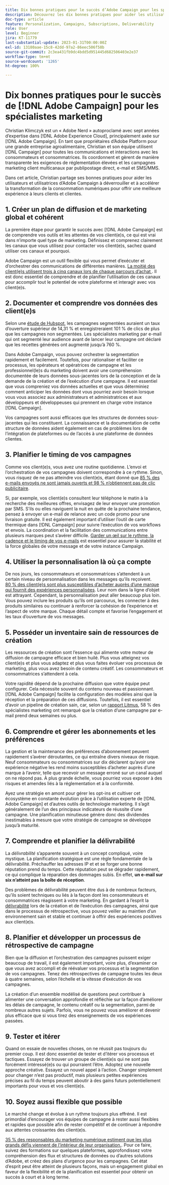 ```yaml
---
title: Dix bonnes pratiques pour le succès d’Adobe Campaign pour les spécialistes marketing
description: Découvrez les dix bonnes pratiques pour aider les utilisateurs et utilisatrices d’Adobe Campaign à déverrouiller et à accélérer la transformation de la consommation numériques pour apporter une meilleure expérience pour leurs clients et clientes.
doc-type: article
feature: Personalization, Campaigns, Subscriptions, Deliverability
role: User
level: Beginner
jira: KT-11779
last-substantial-update: 2023-01-31T00:00:00Z
exl-id: 13180aae-15c8-42dd-97a2-86eec506f58b
source-git-commit: 2c3ea431fb9dc4bdd5d951445d682506403e2e37
workflow-type: tm+mt
source-wordcount: '1265'
ht-degree: 100%

---
```


# Dix bonnes pratiques pour le succès de [!DNL Adobe Campaign] pour les spécialistes marketing

Christian Klimczyk est un « Adobe Nerd » autoproclamé avec sept années d’expertise dans [!DNL Adobe Experience Cloud], principalement axée sur [!DNL Adobe Campaign]. En tant que propriétaires d’Adobe Platform pour une grande entreprise agroalimentaire, Christian et son équipe utilisent [!DNL Campaign] pour toutes les communications et interactions avec les consommateurs et consommatrices. Ils coordonnent et gèrent de manière transparente les exigences de réglementation élevées et les campagnes marketing client multicanaux par publipostage direct, e-mail et SMS/MMS.

Dans cet article, Christian partage ses bonnes pratiques pour aider les utilisateurs et utilisatrices d’Adobe Campaign à déverrouiller et à accélérer la transformation de la consommation numériques pour offrir une meilleure expérience à leurs clients et clientes.


## 1. Créer un plan de diffusion et de marketing global et cohérent

La première étape pour garantir le succès avec [!DNL Adobe Campaign] est de comprendre vos outils et les attentes de vos client(e)s, ce qui est vrai dans n’importe quel type de marketing. Définissez et comprenez clairement les canaux que vous utilisez pour contacter vos client(e)s, sachez quand utiliser ces canaux et pourquoi.

Adobe Campaign est un outil flexible qui vous permet d’exécuter et d’orchestrer des communications de différentes manières. [La moitié des client(e)s utilisent trois à cinq canaux lors de chaque parcours d’achat ](https://www.mckinsey.com/capabilities/operations/our-insights/redefine-the-omnichannel-approach-focus-on-what-truly-matters). Il est donc essentiel de comprendre et de planifier l’utilisation de ces canaux pour accomplir tout le potentiel de votre plateforme et interagir avec vos client(e)s.

## 2. Documenter et comprendre vos données des client(e)s

Selon une [étude de Hubspot](https://www.linkedin.com/pulse/customer-segmentation-effective-b2b-business-industry-sabreen), les campagnes segmentées auraient un taux d’ouverture supérieur de 14,31 % et enregistreraient 101 % de clics de plus que les campagnes non segmentées. Les spécialistes marketing par e-mail qui ont segmenté leur audience avant de lancer leur campagne ont déclaré que les recettes générées ont augmenté jusqu’à 760 %.

Dans Adobe Campaign, vous pouvez orchestrer la segmentation rapidement et facilement. Toutefois, pour rationaliser et faciliter ce processus, les opérateurs et opératrices de campagne et les professionnel(le)s du marketing doivent avoir une compréhension documentée de leurs données sous-jacentes lors de la conception et de la demande de la création et de l’exécution d’une campagne. Il est essentiel que vous compreniez vos données actuelles et que vous déterminiez comment anticiper les données dont vous pourriez avoir besoin lorsque vous vous associez aux administrateurs et administratrices et aux développeurs et développeuses qui prennent en charge votre instance [!DNL Campaign].

Vos campagnes sont aussi efficaces que les structures de données sous-jacentes qui les constituent. La connaissance et la documentation de cette structure de données aident également en cas de problèmes lors de l’intégration de plateformes ou de l’accès à une plateforme de données clientes.

## 3. Planifier le timing de vos campagnes

Comme vos client(e)s, vous avez une routine quotidienne. L’envoi et l’orchestration de vos campagnes doivent correspondre à ce rythme. Sinon, vous risquez de ne pas atteindre vos client(e)s, étant donné que [85 % des e-mails envoyés ne sont jamais ouverts et 98 % n’obtiennent pas de clic publicitaire](https://www.validity.com/resource-center/state-of-email-2021/).

Si, par exemple, vos client(e)s consultent leur téléphone le matin à la recherche des meilleures offres, envisagez de leur envoyer une promotion par SMS. S’ils ou elles naviguent la nuit en quête de la prochaine tendance, pensez à envoyer un e-mail de relance avec un code promo pour une livraison gratuite. Il est également important d’utiliser l’outil de carte thermique dans [!DNL Campaign] pour suivre l’exécution de vos workflows et envois. La coordination et la facilitation des communications entre plusieurs marques peut s’avérer difficile. [Garder un œil sur le rythme, la cadence et le timing de vos e-mails](https://experienceleaguecommunities.adobe.com/t5/adobe-campaign-classic-blogs/predictive-send-time-optimization-with-adobe-campaign/ba-p/561554?profile.language=fr) est essentiel pour assurer la stabilité et la force globales de votre message et de votre instance Campaign.

## 4. Utiliser la personnalisation là où ça compte

De nos jours, les consommateurs et consommatrices s’attendent à un certain niveau de personnalisation dans les messages qu’ils reçoivent. [80 % des client(e)s sont plus susceptibles d’acheter auprès d’une marque qui fournit des expériences personnalisées](https://us.epsilon.com/power-of-me). Leur nom dans la ligne d’objet est attrayant. Cependant, la personnalisation peut aller beaucoup plus loin. Vous pouvez inclure les produits qu’ils ont parcourus, les connecter à des produits similaires ou continuer à renforcer la cohésion de l’expérience et l’aspect de votre marque. Chaque détail compte et favorise l’engagement et les taux d’ouverture de vos messages.

## 5. Posséder un inventaire sain de ressources de création

Les ressources de création sont l’essence qui alimente votre moteur de diffusion de campagne efficace et bien huilé. Plus vous atteignez vos client(e)s et plus vous adaptez et plus vous faites évoluer vos processus de marketing, plus vous avez besoin de contenu créatif. Les consommateurs et consommatrices s’attendent à cela.

Votre rapidité dépend de la prochaine diffusion que votre équipe peut configurer. Cela nécessite souvent du contenu nouveau et passionnant. [!DNL Adobe Campaign] facilite la configuration des modèles ainsi que la réception et la préparation de ces diffusions. Toutefois, il est essentiel d’avoir un pipeline de création sain, car, selon un [rapport Litmus](https://www.litmus.com/resources/state-of-email/), 58 % des spécialistes marketing ont remarqué que la création d’une campagne par e-mail prend deux semaines ou plus.

## 6. Comprendre et gérer les abonnements et les préférences

La gestion et la maintenance des préférences d’abonnement peuvent rapidement s’avérer déroutantes, ce qui entraîne divers niveaux de risque. Neuf consommateurs ou consommatrices sur dix déclarent qu’avoir une expérience négative les rend moins susceptibles d’acheter auprès d’une marque à l’avenir, telle que recevoir un message erroné sur un canal auquel on ne répond pas. À plus grande échelle, vous pourriez vous exposer à des risques et amendes liés à la réglementation et à la conformité.

Ayez une stratégie en amont pour gérer les opt-ins et cultiver cet écosystème en constante évolution grâce à l’utilisation experte de [!DNL Adobe Campaign] et d’autres outils de technologie marketing. Il s’agit généralement de l’un des principaux indicateurs de réussite d’une campagne. Une planification minutieuse génère donc des dividendes inestimables à mesure que votre stratégie de campagne se développe jusqu’à maturité.

## 7. Comprendre et planifier la délivrabilité

La _délivrabilité_ s’apparente souvent à un concept compliqué, voire mystique. La planification stratégique est une règle fondamentale de la délivrabilité. Préchauffer les adresses IP et et se forger une bonne réputation prend du temps. Cette réputation peut se dégrader rapidement, ce qui complique la réparation des dommages subis. En effet, **un e-mail sur six n’atteint pas la boîte de réception**.

Des problèmes de délivrabilité peuvent être dus à de nombreux facteurs, qu’ils soient techniques ou liés à la façon dont les consommateurs et consommatrices réagissent à votre marketing. En gardant à l’esprit la [délivrabilité](https://business.adobe.com/fr/products/campaign/email-deliverability.html) lors de la création et de l’exécution des campagnes, ainsi que dans le processus de rétrospective, vous pouvez veiller au maintien d’un environnement sain et stable et continuer à offrir des expériences positives aux client(e)s.

## 8. Planifier et développer un processus de rétrospective de campagne

Bien que la diffusion et l’orchestration des campagnes puissent exiger beaucoup de travail, il est également important, voire plus, d’examiner ce que vous avez accompli et de réévaluer vos processus et la segmentation de vos campagnes. Tenez des rétrospectives de campagne toutes les deux à quatre semaines, selon l’échelle et la vitesse d’exécution de vos campagnes.

La création d’un ensemble modélisé de questions peut contribuer à alimenter une conversation approfondie et réfléchie sur la façon d’améliorer les délais de campagne, le contenu créatif ou la segmentation, parmi de nombreux autres sujets. Parfois, vous ne pouvez vous améliorer et devenir plus efficace que si vous tirez des enseignements de vos expériences passées.

## 9. Tester et itérer

Quand on essaie de nouvelles choses, on ne réussit pas toujours du premier coup. Il est donc essentiel de tester et d’itérer vos processus et tactiques. Essayez de trouver un groupe de client(e)s qui ne sont pas forcément intéressé(e)s ou qui pourraient l’être. Adoptez une nouvelle approche créative. Essayez un nouvel appel à l’action. Changer simplement pour changer n’est pas productif, mais plusieurs petites expériences précises au fil du temps peuvent aboutir à des gains futurs potentiellement importants pour vous et vos client(e)s.

## 10. Soyez aussi flexible que possible

Le marché change et évolue à un rythme toujours plus effréné. Il est primordial d’encourager vos équipes de campagne à rester aussi flexibles et rapides que possible afin de rester compétitif et de continuer à répondre aux attentes croissantes des client(e)s.

[35 % des responsables du marketing numérique estiment que les plus grands défis viennent de l’intérieur de leur organisation.](https://www.gartner.com/en/newsroom/press-releases/gartner-says-35--of-digital-marketing-leaders-believe-the-bigges). Pour ce faire, suivez des formations sur quelques plateformes, approfondissez votre compréhension des flux et structures de données ou d’autres solutions d’Adobe, et créez des plans d’urgence pour les campagnes. Cet état d’esprit peut être atteint de plusieurs façons, mais un engagement global en faveur de la flexibilité et de la planification est essentiel pour obtenir un succès à court et à long terme.
